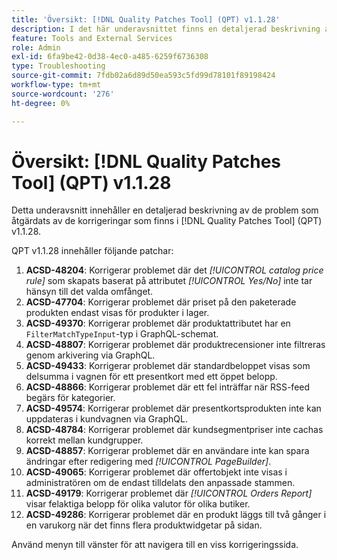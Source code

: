 ```yaml
---
title: 'Översikt: [!DNL Quality Patches Tool] (QPT) v1.1.28'
description: I det här underavsnittet finns en detaljerad beskrivning av de problem som åtgärdats av de korrigeringar som finns i  [!DNL Quality Patches Tool] (QPT) v1.1.28.
feature: Tools and External Services
role: Admin
exl-id: 6fa9be42-0d38-4ec0-a485-6259f6736308
type: Troubleshooting
source-git-commit: 7fdb02a6d89d50ea593c5fd99d78101f89198424
workflow-type: tm+mt
source-wordcount: '276'
ht-degree: 0%

---
```


# Översikt: [!DNL Quality Patches Tool] (QPT) v1.1.28

Detta underavsnitt innehåller en detaljerad beskrivning av de problem som åtgärdats av de korrigeringar som finns i [!DNL Quality Patches Tool] (QPT) v1.1.28.

QPT v1.1.28 innehåller följande patchar:

1. **ACSD-48204**: Korrigerar problemet där det *[!UICONTROL catalog price rule]* som skapats baserat på attributet *[!UICONTROL Yes/No]* inte tar hänsyn till det valda omfånget.
1. **ACSD-47704**: Korrigerar problemet där priset på den paketerade produkten endast visas för produkter i lager.
1. **ACSD-49370**: Korrigerar problemet där produktattributet har en `FilterMatchTypeInput`-typ i GraphQL-schemat.
1. **ACSD-48807**: Korrigerar problemet där produktrecensioner inte filtreras genom arkivering via GraphQL.
1. **ACSD-49433**: Korrigerar problemet där standardbeloppet visas som delsumma i vagnen för ett presentkort med ett öppet belopp.
1. **ACSD-48866**: Korrigerar problemet där ett fel inträffar när RSS-feed begärs för kategorier.
1. **ACSD-49574**: Korrigerar problemet där presentkortsprodukten inte kan uppdateras i kundvagnen via GraphQL.
1. **ACSD-48784**: Korrigerar problemet där kundsegmentpriser inte cachas korrekt mellan kundgrupper.
1. **ACSD-48857**: Korrigerar problemet där en användare inte kan spara ändringar efter redigering med *[!UICONTROL PageBuilder]*.
1. **ACSD-49065**: Korrigerar problemet där offertobjekt inte visas i administratören om de endast tilldelats den anpassade stammen.
1. **ACSD-49179**: Korrigerar problemet där *[!UICONTROL Orders Report]* visar felaktiga belopp för olika valutor för olika butiker.
1. **ACSD-49286**: Korrigerar problemet där en produkt läggs till två gånger i en varukorg när det finns flera produktwidgetar på sidan.

Använd menyn till vänster för att navigera till en viss korrigeringssida.

